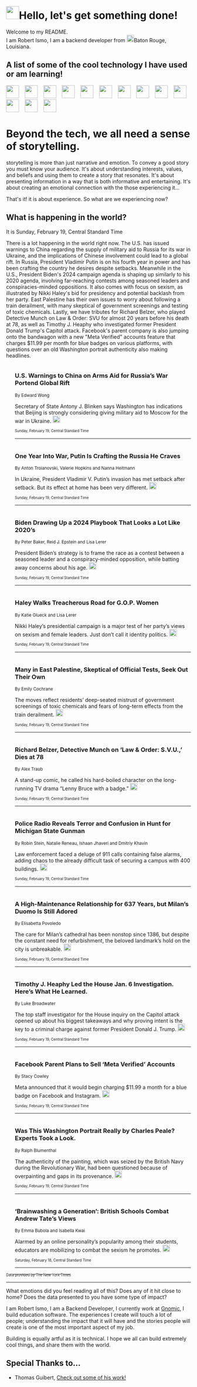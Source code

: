 <h1><img src="https://emojis.slackmojis.com/emojis/images/1643514375/3493/hot-coffee.gif?1643514375" width="35"/>Hello, let's get something done!</h1>

<p>Welcome to my README.<br/>
I am Robert Ismo, I am a backend developer from <img src="https://emojis.slackmojis.com/emojis/images/1638395689/50435/moulin_rouge.png?1638395689" width="20"/>Baton Rouge, Louisiana.</p>
<h2>A list of some of the cool technology I have used or am learning!</h2>
<p>
<img src="https://emojis.slackmojis.com/emojis/images/1643516091/21142/meow_bongotap.gif?1643516091" width="35" alt="">
<img src="https://img.shields.io/badge/Favorite%20Frontend%20Framework-SvelteKit-f83903" alt="">
<img src="https://img.shields.io/badge/Second%20Favorite-Vue-40b581" alt="">
<img src="https://img.shields.io/badge/Most%20Used%20Runtime-Nodejs-78b061" alt="">
<img src="https://emojis.slackmojis.com/emojis/images/1643517416/34482/fire.gif?1643517416" width="35" alt="">
<img src="https://img.shields.io/badge/Javascript%20But%20Better-Typescript-0078ca" alt="">
<img src="https://img.shields.io/badge/Favorite%20Language-Elixir-3e244d" alt="">
<img src="https://img.shields.io/badge/Containerize%20Everything-Docker-6ac9ef" alt="">
<img src="https://emojis.slackmojis.com/emojis/images/1643514596/5999/meow_party.gif?1643514596" width="35" alt="">
<img src="https://img.shields.io/badge/API%20Love%20Language-Graphql-de32a5" alt="">
<img src="https://img.shields.io/badge/Our%20Favorite%20Version%20Controller-Git-e94f33" alt="">
<img src="https://img.shields.io/badge/Favorite%20Database-Redis-d42d1d" alt="">
<img src="https://emojis.slackmojis.com/emojis/images/1643514559/5584/deployparrot.gif?1643514559" width="35" alt="">
<img src="https://img.shields.io/badge/Container%20Interstate-RabbitMQ-f66200" alt="">
<img src="https://img.shields.io/badge/Gotta%20Learn-Kubernetes-316adf" alt="">
<img src="https://img.shields.io/badge/Really%20Mature%20Now-WASM-654fef" alt="">
<img src="https://emojis.slackmojis.com/emojis/images/1666642497/61942/dance_vibe.gif?1666642497" width="35" alt="">
<img src="https://img.shields.io/badge/For%20My%20M1-ARM64-657d96" alt="">
<img src="https://img.shields.io/badge/Loving%20This%20So%20Much-TailwindCSS-17bcb5" alt="">
<img src="https://img.shields.io/badge/Cool%20Build%20Tool-Vite-f9cb24" alt="">
<img src="https://emojis.slackmojis.com/emojis/images/1669231376/62819/working-on-it.gif?1669231376" width="35" alt="">
<img src="https://img.shields.io/badge/Fun%20and%20Easy%20Database-MongoDB-5f8c49" alt="">
<img src="https://img.shields.io/badge/JS%20Life%20Support-NPM-c73737" alt="">
<img src="https://img.shields.io/badge/I%20Liked%20It-DynamoDB-0073b9" alt="">
<img src="https://emojis.slackmojis.com/emojis/images/1643514045/46/question.gif?1643514045" width="35" alt="">
<img src="https://img.shields.io/badge/cool-React-60d6f9" alt="">
<img src="https://img.shields.io/badge/Future%20Big%20Project-Lambda-f37e00" alt="">
<img src="https://img.shields.io/badge/NPM%20But%20Better-PNPM-f1aa07" alt="">
<img src="https://emojis.slackmojis.com/emojis/images/1643514943/9662/fbwow.gif?1643514943" width="35" alt="">
<img src="https://img.shields.io/badge/First%20Language-C-662079" alt="">
<img src="https://img.shields.io/badge/Where%20I%20Deploy%20Frontend-Vercel-000000" alt="">
<img src="https://img.shields.io/badge/Who%20Does%20not%20Want%20an%20App-Swift-f9492a" alt="">
<img src="https://emojis.slackmojis.com/emojis/images/1643514058/151/javascript.png?1643514058" width="35" alt="">
<img src="https://img.shields.io/badge/cool-Python-fbd542" alt="">
<img src="https://img.shields.io/badge/Favorite%20Something-Stripe-656cdc" alt="">
<img src="https://img.shields.io/badge/Of%20Course-HTML5-ed6327" alt="">
<img src="https://emojis.slackmojis.com/emojis/images/1660415405/60731/bomb.gif?1660415405" width="35" alt="">
<img src="https://img.shields.io/badge/hate-CSS-2964ec" alt="">
<img src="https://img.shields.io/badge/Learning-CircleCI-141215" alt="">
<img src="https://img.shields.io/badge/Learning-Rust-fbbb3b" alt="">
<img src="https://emojis.slackmojis.com/emojis/images/1660415397/60712/writing-hand.gif?1660415397" width="35" alt="">
<img src="https://img.shields.io/badge/Dev%20Browser%20of%20Choice-Firefox-cc4e26" alt="">
<img src="https://img.shields.io/badge/Recoverying%20From%20Windows-UNIX-1781e3" alt="">
<img src="https://img.shields.io/badge/LOVE-LogSeq-90c1c2" alt="">
<img src="https://emojis.slackmojis.com/emojis/images/1643514066/223/kirby.gif?1643514066" width="35" alt="">
<img src="https://img.shields.io/badge/Daily%20Driver-MacOS-e6e6e8" alt="">
<img src="https://img.shields.io/badge/Git%20Server-Github-000000" alt="">
<img src="https://img.shields.io/badge/enjoyable-EC2-f17428" alt="">
<img src="https://emojis.slackmojis.com/emojis/images/1643514239/2069/excited.gif?1643514239" width="35" alt="">
</p>
<h1>Beyond the tech, we all need a sense of storytelling.</h1>
<p>storytelling is more than just narrative and emotion. To convey a good story you must know your audience. It's about understanding interests, values, and beliefs and using them to create a story that resonates. It's about presenting information in a way that is both informative and entertaining. It's about creating an emotional connection with the those experiencing it...</p>
<p>That's it! it is about experience. So what are we experiencing now?</p>
<h2>What is happening in the world?</h2>
<p>It is Sunday, February 19, Central Standard Time</p>
<p>
There is a lot happening in the world right now. The U.S. has issued warnings to China regarding the supply of military aid to Russia for its war in Ukraine, and the implications of Chinese involvement could lead to a global rift. In Russia, President Vladimir Putin is on his fourth year in power and has been crafting the country he desires despite setbacks. Meanwhile in the U.S., President Biden&#39;s 2024 campaign agenda is shaping up similarly to his 2020 agenda, involving far-reaching contests among seasoned leaders and conspiracies-minded oppositions. It also comes with focus on sexism, as illustrated by Nikki Haley&#39;s bid for presidency and potential backlash from her party. East Palestine has their own issues to worry about following a train derailment, with many skeptical of government screenings and testing of toxic chemicals. Lastly, we have tributes for Richard Belzer, who played Detective Munch on Law &amp; Order: SVU for almost 20 years before his death at 78, as well as Timothy J. Heaphy who investigated former President Donald Trump&#39;s Capitol attack. Facebook&#39;s parent company is also jumping onto the bandwagon with a new &quot;Meta Verified&quot; accounts feature that charges $11.99 per month for blue badges on various platforms, with questions over an old Washington portrait authenticity also making headlines.</p>
<ol>
<img src="https://img.shields.io/badge/-world-blue" alt="">
<h3>U.S. Warnings to China on Arms Aid for Russia’s War Portend Global Rift</h3>
<sub>By Edward Wong</sub>
<p>Secretary of State Antony J. Blinken says Washington has indications that Beijing is strongly considering giving military aid to Moscow for the war in Ukraine.  <a href="https://nyti.ms/3k3RsLP"><img src="https://developer.nytimes.com/files/poweredby_nytimes_30b.png?v=1583354208352" height="20"></a></p>
<sub><sub>Sunday, February 19, Central Standard Time</sub></sub>
<hr/>
<img src="https://img.shields.io/badge/-world-blue" alt="">
<h3>One Year Into War, Putin Is Crafting the Russia He Craves</h3>
<sub>By Anton Troianovski, Valerie Hopkins and Nanna Heitmann</sub>
<p>In Ukraine, President Vladimir V. Putin’s invasion has met setback after setback. But its effect at home has been very different.  <a href="https://nyti.ms/3Z4IDzR"><img src="https://developer.nytimes.com/files/poweredby_nytimes_30b.png?v=1583354208352" height="20"></a></p>
<sub><sub>Sunday, February 19, Central Standard Time</sub></sub>
<hr/>
<img src="https://img.shields.io/badge/-us-blue" alt="">
<h3>Biden Drawing Up a 2024 Playbook That Looks a Lot Like 2020’s</h3>
<sub>By Peter Baker, Reid J. Epstein and Lisa Lerer</sub>
<p>President Biden’s strategy is to frame the race as a contest between a seasoned leader and a conspiracy-minded opposition, while batting away concerns about his age.  <a href="https://nyti.ms/3Z2Un61"><img src="https://developer.nytimes.com/files/poweredby_nytimes_30b.png?v=1583354208352" height="20"></a></p>
<sub><sub>Sunday, February 19, Central Standard Time</sub></sub>
<hr/>
<img src="https://img.shields.io/badge/-us-blue" alt="">
<h3>Haley Walks Treacherous Road for G.O.P. Women</h3>
<sub>By Katie Glueck and Lisa Lerer</sub>
<p>Nikki Haley’s presidential campaign is a major test of her party’s views on sexism and female leaders. Just don’t call it identity politics.  <a href="https://nyti.ms/3xzNA8s"><img src="https://developer.nytimes.com/files/poweredby_nytimes_30b.png?v=1583354208352" height="20"></a></p>
<sub><sub>Sunday, February 19, Central Standard Time</sub></sub>
<hr/>
<img src="https://img.shields.io/badge/-us-blue" alt="">
<h3>Many in East Palestine, Skeptical of Official Tests, Seek Out Their Own</h3>
<sub>By Emily Cochrane</sub>
<p>The moves reflect residents’ deep-seated mistrust of government screenings of toxic chemicals and fears of long-term effects from the train derailment.  <a href="https://nyti.ms/3ICW4BQ"><img src="https://developer.nytimes.com/files/poweredby_nytimes_30b.png?v=1583354208352" height="20"></a></p>
<sub><sub>Sunday, February 19, Central Standard Time</sub></sub>
<hr/>
<img src="https://img.shields.io/badge/-arts-blue" alt="">
<h3>Richard Belzer, Detective Munch on ‘Law &amp; Order: S.V.U.,’ Dies at 78</h3>
<sub>By Alex Traub</sub>
<p>A stand-up comic, he called his hard-boiled character on the long-running TV drama “Lenny Bruce with a badge.”  <a href="https://nyti.ms/3EhdQYY"><img src="https://developer.nytimes.com/files/poweredby_nytimes_30b.png?v=1583354208352" height="20"></a></p>
<sub><sub>Sunday, February 19, Central Standard Time</sub></sub>
<hr/>
<img src="https://img.shields.io/badge/-us-blue" alt="">
<h3>Police Radio Reveals Terror and Confusion in Hunt for Michigan State Gunman</h3>
<sub>By Robin Stein, Natalie Reneau, Ishaan Jhaveri and Dmitriy Khavin</sub>
<p>Law enforcement faced a deluge of 911 calls containing false alarms, adding chaos to the already difficult task of securing a campus with 400 buildings.  <a href="https://nyti.ms/3YTtBNw"><img src="https://developer.nytimes.com/files/poweredby_nytimes_30b.png?v=1583354208352" height="20"></a></p>
<sub><sub>Sunday, February 19, Central Standard Time</sub></sub>
<hr/>
<img src="https://img.shields.io/badge/-world-blue" alt="">
<h3>A High-Maintenance Relationship for 637 Years, but Milan’s Duomo Is Still Adored</h3>
<sub>By Elisabetta Povoledo</sub>
<p>The care for Milan’s cathedral has been nonstop since 1386, but despite the constant need for refurbishment, the beloved landmark’s hold on the city is unbreakable.  <a href="https://nyti.ms/3kagSqY"><img src="https://developer.nytimes.com/files/poweredby_nytimes_30b.png?v=1583354208352" height="20"></a></p>
<sub><sub>Sunday, February 19, Central Standard Time</sub></sub>
<hr/>
<img src="https://img.shields.io/badge/-us-blue" alt="">
<h3>Timothy J. Heaphy Led the House Jan. 6 Investigation. Here’s What He Learned.</h3>
<sub>By Luke Broadwater</sub>
<p>The top staff investigator for the House inquiry on the Capitol attack opened up about his biggest takeaways and why proving intent is the key to a criminal charge against former President Donald J. Trump.  <a href="https://nyti.ms/3xBjvoK"><img src="https://developer.nytimes.com/files/poweredby_nytimes_30b.png?v=1583354208352" height="20"></a></p>
<sub><sub>Sunday, February 19, Central Standard Time</sub></sub>
<hr/>
<img src="https://img.shields.io/badge/-business-blue" alt="">
<h3>Facebook Parent Plans to Sell ‘Meta Verified’ Accounts</h3>
<sub>By Stacy Cowley</sub>
<p>Meta announced that it would begin charging $11.99 a month for a blue badge on Facebook and Instagram.  <a href="https://nyti.ms/3IBseNX"><img src="https://developer.nytimes.com/files/poweredby_nytimes_30b.png?v=1583354208352" height="20"></a></p>
<sub><sub>Sunday, February 19, Central Standard Time</sub></sub>
<hr/>
<img src="https://img.shields.io/badge/-arts-blue" alt="">
<h3>Was This Washington Portrait Really by Charles Peale? Experts Took a Look.</h3>
<sub>By Ralph Blumenthal</sub>
<p>The authenticity of the painting, which was seized by the British Navy during the Revolutionary War, had been questioned because of overpainting and gaps in its provenance.  <a href="https://nyti.ms/3lDTWAG"><img src="https://developer.nytimes.com/files/poweredby_nytimes_30b.png?v=1583354208352" height="20"></a></p>
<sub><sub>Sunday, February 19, Central Standard Time</sub></sub>
<hr/>
<img src="https://img.shields.io/badge/-world-blue" alt="">
<h3>‘Brainwashing a Generation’: British Schools Combat Andrew Tate’s Views</h3>
<sub>By Emma Bubola and Isabella Kwai</sub>
<p>Alarmed by an online personality’s popularity among their students, educators are mobilizing to combat the sexism he promotes.  <a href="https://nyti.ms/3ElCNSV"><img src="https://developer.nytimes.com/files/poweredby_nytimes_30b.png?v=1583354208352" height="20"></a></p>
<sub><sub>Saturday, February 18, Central Standard Time</sub></sub>
<hr/>
</ol>
<a href="https://developer.nytimes.com"><sub><sub>Data provided by The New York Times</sub></sub></a>
<hr/>
<p>What emotions did you feel reading all of this? Does any of it hit close to home? Does the data presented to you have some type of impact?</p>
<p>I am Robert Ismo, I am a Backend Developer, I currently work at <a href="https://gnomic.education/">Gnomic</a>, I build education software. The experiences I create will touch a lot of people; understanding the impact that it will have and the stories people will create is one of the most important aspect of my job.</p>
<p>Building is equally artful as it is technical. I hope we all can build extremely cool things, and share them with the world.</p>
<h2>Special Thanks to...</h2>
<ul>
<li>Thomas Guibert, <a href="https://github.com/thmsgbrt/thmsgbrt">Check out some of his work!</a></li>
</ul>